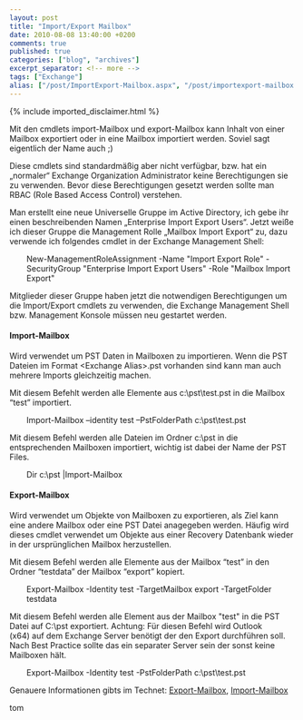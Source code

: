 ```yaml
---
layout: post
title: "Import/Export Mailbox"
date: 2010-08-08 13:40:00 +0200
comments: true
published: true
categories: ["blog", "archives"]
excerpt_separator: <!-- more -->
tags: ["Exchange"]
alias: ["/post/ImportExport-Mailbox.aspx", "/post/importexport-mailbox.aspx"]
---
```

<!-- more -->
{% include imported_disclaimer.html %}
<p>Mit den cmdlets import-Mailbox und export-Mailbox kann Inhalt von einer Mailbox exportiert oder in eine Mailbox importiert werden. Soviel sagt eigentlich der Name auch ;)</p>
<p>Diese cmdlets sind standardm&auml;&szlig;ig aber nicht verf&uuml;gbar, bzw. hat ein &bdquo;normaler&ldquo; Exchange Organization Administrator keine Berechtigungen sie zu verwenden. Bevor diese Berechtigungen gesetzt werden sollte man RBAC (Role Based Access Control) verstehen.</p>
<p>Man erstellt eine neue Universelle Gruppe im Active Directory, ich gebe ihr einen beschreibenden Namen &bdquo;Enterprise Import Export Users&ldquo;. Jetzt wei&szlig;e ich dieser Gruppe die Management Rolle &bdquo;Mailbox Import Export&ldquo; zu, dazu verwende ich folgendes cmdlet in der Exchange Management Shell:</p>
<p style="padding-left: 30px">New-ManagementRoleAssignment -Name "Import Export Role" -SecurityGroup "Enterprise Import Export Users" -Role "Mailbox Import Export"</p>
<p>Mitglieder dieser Gruppe haben jetzt die notwendigen Berechtigungen um die Import/Export cmdlets zu verwenden, die Exchange Management Shell bzw. Management Konsole m&uuml;ssen neu gestartet werden.</p>
<h4>Import-Mailbox</h4>
<p>Wird verwendet um PST Daten in Mailboxen zu importieren. Wenn die PST Dateien im Format &lt;Exchange Alias&gt;.pst vorhanden sind kann man auch mehrere Imports gleichzeitig machen.</p>
<p>Mit diesem Befehlt werden alle Elemente aus c:\pst\test.pst in die Mailbox &ldquo;test&rdquo; importiert.</p>
<p style="padding-left: 30px">Import-Mailbox &ndash;identity test &ndash;PstFolderPath c:\pst\test.pst</p>
<p>Mit diesem Befehl werden alle Dateien im Ordner c:\pst in die entsprechenden Mailboxen importiert, wichtig ist dabei der Name der PST Files.</p>
<p style="padding-left: 30px">Dir c:\pst |Import-Mailbox</p>
<h4>Export-Mailbox</h4>
<p>Wird verwendet um Objekte von Mailboxen zu exportieren, als Ziel kann eine andere Mailbox oder eine PST Datei anagegeben werden. H&auml;ufig wird dieses cmdlet verwendet um Objekte aus einer Recovery Datenbank wieder in der urspr&uuml;nglichen Mailbox herzustellen.</p>
<p>Mit diesem Befehl werden alle Elemente aus der Mailbox &ldquo;test&rdquo; in den Ordner &ldquo;testdata&rdquo; der Mailbox &ldquo;export&rdquo; kopiert.</p>
<p style="padding-left: 30px">Export-Mailbox -Identity test -TargetMailbox export -TargetFolder testdata</p>
<p>Mit diesem Befehl werden alle Element aus der Mailbox "test" in die PST Datei auf C:\pst exportiert. Achtung: F&uuml;r diesen Befehl wird Outlook (x64)&nbsp;auf dem Exchange Server ben&ouml;tigt der den Export durchf&uuml;hren soll. Nach Best Practice sollte das ein separater Server sein der sonst keine Mailboxen h&auml;lt.</p>
<p style="padding-left: 30px">Export-Mailbox -Identity test -PstFolderPath c:\pst\test.pst</p>
<p>Genauere Informationen gibts im Technet: <a href="http://technet.microsoft.com/en-us/library/aa998579.aspx" target="_blank">Export-Mailbox</a>, <a href="http://technet.microsoft.com/en-us/library/bb629586.aspx" target="_blank">Import-Mailbox</a></p>
<p>tom</p>
